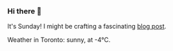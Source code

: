 ### Hi there :wave:

It's Sunday! I might be crafting a fascinating [blog post](https://benjaminwuethrich.dev).

Weather in Toronto: sunny, at -4°C.
